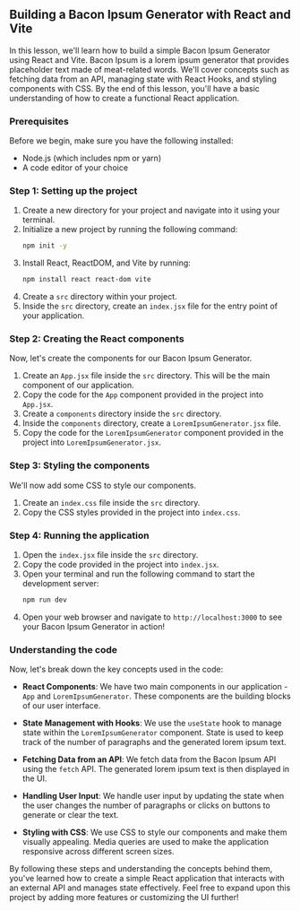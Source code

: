 ## Building a Bacon Ipsum Generator with React and Vite

In this lesson, we'll learn how to build a simple Bacon Ipsum Generator using React and Vite. Bacon Ipsum is a lorem ipsum generator that provides placeholder text made of meat-related words. We'll cover concepts such as fetching data from an API, managing state with React Hooks, and styling components with CSS. By the end of this lesson, you'll have a basic understanding of how to create a functional React application.

### Prerequisites

Before we begin, make sure you have the following installed:

- Node.js (which includes npm or yarn)
- A code editor of your choice

### Step 1: Setting up the project

1. Create a new directory for your project and navigate into it using your terminal.
2. Initialize a new project by running the following command:
   ```bash
   npm init -y
   ```
3. Install React, ReactDOM, and Vite by running:
   ```bash
   npm install react react-dom vite
   ```
4. Create a `src` directory within your project.
5. Inside the `src` directory, create an `index.jsx` file for the entry point of your application.

### Step 2: Creating the React components

Now, let's create the components for our Bacon Ipsum Generator.

1. Create an `App.jsx` file inside the `src` directory. This will be the main component of our application.
2. Copy the code for the `App` component provided in the project into `App.jsx`.
3. Create a `components` directory inside the `src` directory.
4. Inside the `components` directory, create a `LoremIpsumGenerator.jsx` file.
5. Copy the code for the `LoremIpsumGenerator` component provided in the project into `LoremIpsumGenerator.jsx`.

### Step 3: Styling the components

We'll now add some CSS to style our components.

1. Create an `index.css` file inside the `src` directory.
2. Copy the CSS styles provided in the project into `index.css`.

### Step 4: Running the application

1. Open the `index.jsx` file inside the `src` directory.
2. Copy the code provided in the project into `index.jsx`.
3. Open your terminal and run the following command to start the development server:
   ```bash
   npm run dev
   ```
4. Open your web browser and navigate to `http://localhost:3000` to see your Bacon Ipsum Generator in action!

### Understanding the code

Now, let's break down the key concepts used in the code:

- **React Components**: We have two main components in our application - `App` and `LoremIpsumGenerator`. These components are the building blocks of our user interface.

- **State Management with Hooks**: We use the `useState` hook to manage state within the `LoremIpsumGenerator` component. State is used to keep track of the number of paragraphs and the generated lorem ipsum text.

- **Fetching Data from an API**: We fetch data from the Bacon Ipsum API using the `fetch` API. The generated lorem ipsum text is then displayed in the UI.

- **Handling User Input**: We handle user input by updating the state when the user changes the number of paragraphs or clicks on buttons to generate or clear the text.

- **Styling with CSS**: We use CSS to style our components and make them visually appealing. Media queries are used to make the application responsive across different screen sizes.

By following these steps and understanding the concepts behind them, you've learned how to create a simple React application that interacts with an external API and manages state effectively. Feel free to expand upon this project by adding more features or customizing the UI further!